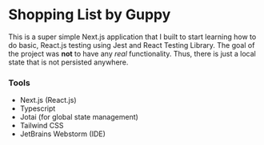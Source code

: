 # Shopping List by Guppy

This is a super simple Next.js application that I built to start learning how to do basic, React.js testing using Jest and React Testing Library. The goal of the project was **not** to have any *real* functionality. Thus, there is just a local state that is not persisted anywhere.

### Tools

- Next.js (React.js)
- Typescript
- Jotai (for global state management)
- Tailwind CSS
- JetBrains Webstorm (IDE)